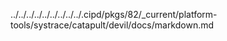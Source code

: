 ../../../../../../../../../.cipd/pkgs/82/_current/platform-tools/systrace/catapult/devil/docs/markdown.md